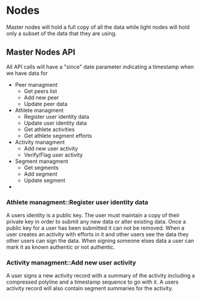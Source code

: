  # Nodes
 Master nodes will hold a full copy of all the data while light nodes will hold only a subset of the data that they are using.

 ## Master Nodes API
 All API calls will have a "since" date parameter indicating a timestamp when we have data for
  * Peer managment
    * Get peers list
    * Add new peer 
    * Update peer data
  * Athlete managment  
    * Register user identity data
    * Update user identity data
    * Get athlete activities
    * Get athlete segment efforts
  * Activity managment
    * Add new user activity
    * Verify/Flag user activity
  * Segment managment
    * Get segments
    * Add segment
    * Update segment
  *  
    

### Athlete managment::Register user identity data
A users identity is a public key. The user must maintain a copy of their private key in order to submit any new data or alter existing data. Once a public key for a user has been submitted it can not be removed. When a user creates an activity with efforts in it and other users see the data they other users can sign the data. When signing someone elses data a user can mark it as known authentic or not authentic. 

### Activity managment::Add new user activity
A user signs a new activity record with a summary of the activity including a compressed polyline and a timestamp sequence to go with it. A users activity record will also contain segment summaries for the activity.
